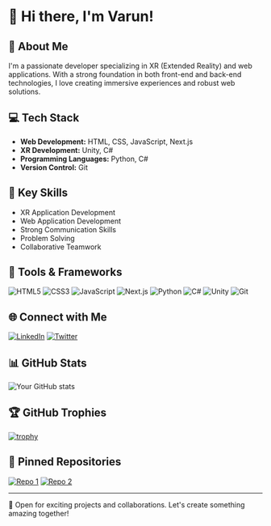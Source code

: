 # 👋 Hi there, I'm Varun!

## 🚀 About Me
I'm a passionate developer specializing in XR (Extended Reality) and web applications. With a strong foundation in both front-end and back-end technologies, I love creating immersive experiences and robust web solutions.

## 💻 Tech Stack
- **Web Development:** HTML, CSS, JavaScript, Next.js
- **XR Development:** Unity, C#
- **Programming Languages:** Python, C#
- **Version Control:** Git

## 🌟 Key Skills
- XR Application Development
- Web Application Development
- Strong Communication Skills
- Problem Solving
- Collaborative Teamwork

## 🔧 Tools & Frameworks
![HTML5](https://img.shields.io/badge/-HTML5-E34F26?style=flat-square&logo=html5&logoColor=white)
![CSS3](https://img.shields.io/badge/-CSS3-1572B6?style=flat-square&logo=css3)
![JavaScript](https://img.shields.io/badge/-JavaScript-F7DF1E?style=flat-square&logo=javascript&logoColor=black)
![Next.js](https://img.shields.io/badge/-Next.js-000000?style=flat-square&logo=next.js)
![Python](https://img.shields.io/badge/-Python-3776AB?style=flat-square&logo=Python&logoColor=white)
![C#](https://img.shields.io/badge/-C%23-239120?style=flat-square&logo=c-sharp&logoColor=white)
![Unity](https://img.shields.io/badge/-Unity-000000?style=flat-square&logo=unity&logoColor=white)
![Git](https://img.shields.io/badge/-Git-F05032?style=flat-square&logo=git&logoColor=white)

## 🌐 Connect with Me
[![LinkedIn](https://img.shields.io/badge/-LinkedIn-0077B5?style=for-the-badge&logo=linkedin&logoColor=white)](https://www.linkedin.com/in/your-profile)
[![Twitter](https://img.shields.io/badge/-Twitter-1DA1F2?style=for-the-badge&logo=twitter&logoColor=white)](https://twitter.com/your-handle)

## 📊 GitHub Stats
![Your GitHub stats](https://github-readme-stats.vercel.app/api?username=Hellishdream&show_icons=true&theme=radical)

## 🏆 GitHub Trophies
[![trophy](https://github-profile-trophy.vercel.app/?username=your-username&theme=onedark)](https://github.com/ryo-ma/github-profile-trophy)

## 📌 Pinned Repositories
[![Repo 1](https://github-readme-stats.vercel.app/api/pin/?username=your-username&repo=repo-name)](https://github.com/your-username/repo-name)
[![Repo 2](https://github-readme-stats.vercel.app/api/pin/?username=your-username&repo=repo-name)](https://github.com/your-username/repo-name)

---

💼 Open for exciting projects and collaborations. Let's create something amazing together!
